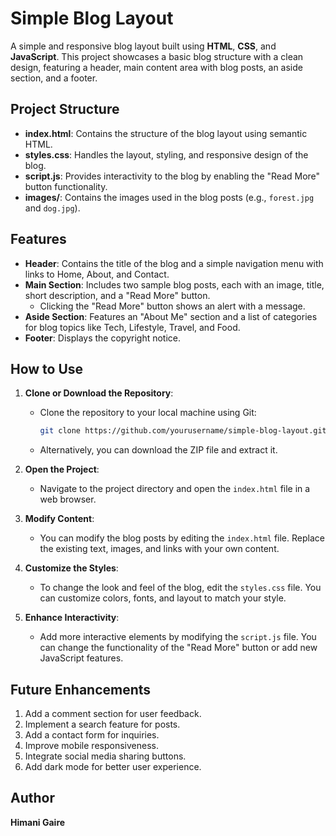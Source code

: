# Simple Blog Layout

A simple and responsive blog layout built using **HTML**, **CSS**, and **JavaScript**. This project showcases a basic blog structure with a clean design, featuring a header, main content area with blog posts, an aside section, and a footer.

## Project Structure

- **index.html**: Contains the structure of the blog layout using semantic HTML.
- **styles.css**: Handles the layout, styling, and responsive design of the blog.
- **script.js**: Provides interactivity to the blog by enabling the "Read More" button functionality.
- **images/**: Contains the images used in the blog posts (e.g., `forest.jpg` and `dog.jpg`).

## Features

- **Header**: Contains the title of the blog and a simple navigation menu with links to Home, About, and Contact.
- **Main Section**: Includes two sample blog posts, each with an image, title, short description, and a "Read More" button.
  - Clicking the "Read More" button shows an alert with a message.
- **Aside Section**: Features an "About Me" section and a list of categories for blog topics like Tech, Lifestyle, Travel, and Food.
- **Footer**: Displays the copyright notice.

## How to Use

1. **Clone or Download the Repository**:
   - Clone the repository to your local machine using Git:
     ```bash
     git clone https://github.com/yourusername/simple-blog-layout.git
     ```
   - Alternatively, you can download the ZIP file and extract it.

2. **Open the Project**:
   - Navigate to the project directory and open the `index.html` file in a web browser.

3. **Modify Content**:
   - You can modify the blog posts by editing the `index.html` file. Replace the existing text, images, and links with your own content.

4. **Customize the Styles**:
   - To change the look and feel of the blog, edit the `styles.css` file. You can customize colors, fonts, and layout to match your style.

5. **Enhance Interactivity**:
   - Add more interactive elements by modifying the `script.js` file. You can change the functionality of the "Read More" button or add new JavaScript features.

## Future Enhancements

1. Add a comment section for user feedback.
2. Implement a search feature for posts.
3. Add a contact form for inquiries.
4. Improve mobile responsiveness.
5. Integrate social media sharing buttons.
6. Add dark mode for better user experience.

## Author

**Himani Gaire**

